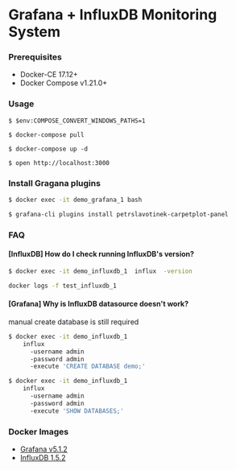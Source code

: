 # Grafana + InfluxDB Monitoring System

### Prerequisites

- Docker-CE 17.12+
- Docker Compose v1.21.0+

### Usage

    $ $env:COMPOSE_CONVERT_WINDOWS_PATHS=1

    $ docker-compose pull

    $ docker-compose up -d

    $ open http://localhost:3000

### Install Gragana plugins

```bash
$ docker exec -it demo_grafana_1 bash

$ grafana-cli plugins install petrslavotinek-carpetplot-panel
```


### FAQ

#### [InfluxDB] How do I check running InfluxDB's version?

```bash
$ docker exec -it demo_influxdb_1  influx  -version
```

```bash
docker logs -f test_influxdb_1
```

#### [Grafana] Why is InfluxDB datasource doesn't work?

manual create database is still required

```bash
$ docker exec -it demo_influxdb_1
    influx
      -username admin
      -password admin
      -execute 'CREATE DATABASE demo;'

$ docker exec -it demo_influxdb_1
    influx
      -username admin
      -password admin
      -execute 'SHOW DATABASES;'
```


### Docker Images

- [Grafana v5.1.2][docker-image-grafana]
- [InfluxDB 1.5.2][docker-image-influxdb]

[docker-image-influxdb]: https://hub.docker.com/_/influxdb/
[docker-image-grafana]: https://hub.docker.com/r/grafana/grafana/
